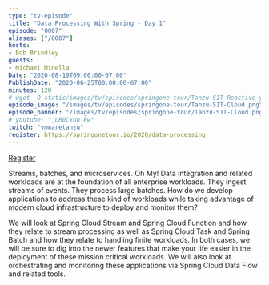 ```yaml
---
type: "tv-episode"
title: "Data Processing With Spring - Day 1"
episode: "0007"
aliases: ["/0007"]
hosts:
- Bob Brindley
guests:
- Michael Minella
Date: "2020-08-19T09:00:00-07:00"
PublishDate: "2020-06-25T00:00:00-07:00"
minutes: 120
# wget -O static/images/tv/episodes/springone-tour/Tanzu-S1T-Reactive-yt.jpg https://img.youtube.com/vi/_LR0Cxnn-kw/mqdefault.jpg
episode_image: "/images/tv/episodes/springone-tour/Tanzu-S1T-Cloud.png"
episode_banner: "/images/tv/episodes/springone-tour/Tanzu-S1T-Cloud.png"
# youtube: "_LR0Cxnn-kw"
twitch: "vmwaretanzu"
register: https://springonetour.io/2020/data-processing
---
```


[Register](https://springonetour.io/2020/data-processing)

Streams, batches, and microservices. Oh My! Data integration and related workloads are at the foundation of all enterprise workloads. They ingest streams of events. They process large batches. How do we develop applications to address these kind of workloads while taking advantage of modern cloud infrastructure to deploy and monitor them?

We will look at Spring Cloud Stream and Spring Cloud Function and how they relate to stream processing as well as Spring Cloud Task and Spring Batch and how they relate to handling finite workloads. In both cases, we will be sure to dig into the newer features that make your life easier in the deployment of these mission critical workloads. We will also look at orchestrating and monitoring these applications via Spring Cloud Data Flow and related tools.